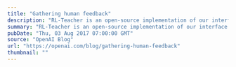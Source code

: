 ```yaml
---
title: "Gathering human feedback"
description: "RL-Teacher is an open-source implementation of our interface to train AIs via occasional human feedback rather than hand-crafted reward functions. The underlying technique was developed as a step towards safe AI systems, but also applies to reinforcement learning problems with rewards that are hard to specify."
summary: "RL-Teacher is an open-source implementation of our interface to train AIs via occasional human feedback rather than hand-crafted reward functions. The underlying technique was developed as a step towards safe AI systems, but also applies to reinforcement learning problems with rewards that are hard to specify."
pubDate: "Thu, 03 Aug 2017 07:00:00 GMT"
source: "OpenAI Blog"
url: "https://openai.com/blog/gathering-human-feedback"
thumbnail: ""
---
```


